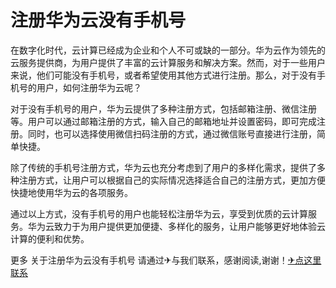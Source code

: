 # 注册华为云没有手机号

在数字化时代，云计算已经成为企业和个人不可或缺的一部分。华为云作为领先的云服务提供商，为用户提供了丰富的云计算服务和解决方案。然而，对于一些用户来说，他们可能没有手机号，或者希望使用其他方式进行注册。那么，对于没有手机号的用户，如何注册华为云呢？

对于没有手机号的用户，华为云提供了多种注册方式，包括邮箱注册、微信注册等。用户可以通过邮箱注册的方式，输入自己的邮箱地址并设置密码，即可完成注册。同时，也可以选择使用微信扫码注册的方式，通过微信账号直接进行注册，简单快捷。

除了传统的手机号注册方式，华为云也充分考虑到了用户的多样化需求，提供了多种注册方式，让用户可以根据自己的实际情况选择适合自己的注册方式，更加方便快捷地使用华为云的各项服务。

通过以上方式，没有手机号的用户也能轻松注册华为云，享受到优质的云计算服务。华为云致力于为用户提供更加便捷、多样化的服务，让用户能够更好地体验云计算的便利和优势。

更多 关于注册华为云没有手机号 请通过✈与我们联系，感谢阅读,谢谢！[✈点这里联系](https://sms.k02.cc)